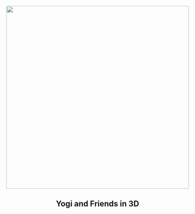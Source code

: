 
<p align="center"><img src="https://apod.nasa.gov/apod/image/2505/mars10_st_path_big.jpg" width="500" height="500"></p>
<h2 align="center"> Yogi and Friends in 3D </h2>
